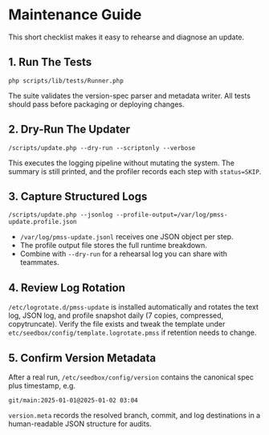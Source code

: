 # Maintenance Guide

This short checklist makes it easy to rehearse and diagnose an update.

## 1. Run The Tests
```
php scripts/lib/tests/Runner.php
```
The suite validates the version-spec parser and metadata writer. All tests
should pass before packaging or deploying changes.

## 2. Dry-Run The Updater
```
/scripts/update.php --dry-run --scriptonly --verbose
```
This executes the logging pipeline without mutating the system. The summary is
still printed, and the profiler records each step with `status=SKIP`.

## 3. Capture Structured Logs
```
/scripts/update.php --jsonlog --profile-output=/var/log/pmss-update.profile.json
```
- `/var/log/pmss-update.jsonl` receives one JSON object per step.
- The profile output file stores the full runtime breakdown.
- Combine with `--dry-run` for a rehearsal log you can share with teammates.

## 4. Review Log Rotation
`/etc/logrotate.d/pmss-update` is installed automatically and rotates the text
log, JSON log, and profile snapshot daily (7 copies, compressed, copytruncate).
Verify the file exists and tweak the template under
`etc/seedbox/config/template.logrotate.pmss` if retention needs to change.

## 5. Confirm Version Metadata
After a real run, `/etc/seedbox/config/version` contains the canonical spec plus
timestamp, e.g.
```
git/main:2025-01-01@2025-01-02 03:04
```
`version.meta` records the resolved branch, commit, and log destinations in a
human-readable JSON structure for audits.
